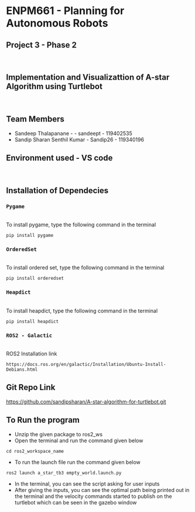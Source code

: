 # ENPM661 - Planning for Autonomous Robots

## Project 3 - Phase 2 
<br />

## Implementation and Visualizattion of A-star Algorithm using Turtlebot
<br />

## Team Members
* Sandeep Thalapanane - - sandeept - 119402535
* Sandip Sharan Senthil Kumar - Sandip26 - 119340196

## Environment used - VS code

<br />

## Installation of Dependecies


### `Pygame`

<br />To install pygame, type the following command in the terminal

```
pip install pygame
```

### `OrderedSet`

<br />To install ordered set, type the following command in the terminal

```
pip install orderedset
```

### `Heapdict`

<br />To install heapdict, type the following command in the terminal

```
pip install heapdict
```

### `ROS2 - Galactic`

<br />ROS2 Installation link

````
https://docs.ros.org/en/galactic/Installation/Ubuntu-Install-Debians.html
````


## Git Repo Link 

https://github.com/sandipsharan/A-star-algorithm-for-turtlebot.git

## To Run the program


- Unzip the given package to ros2_ws
- Open the terminal and run the command given below
```
cd ros2_workspace_name
```
- To run the launch file run the command given below
```
ros2 launch a_star_tb3 empty_world.launch.py
```
- In the terminal, you can see the script asking for user inputs
- After giving the inputs, you can see the optimal path being printed out in the terminal and the velocity commands started to publish on the turtlebot which can be seen in the gazebo window
</br>








